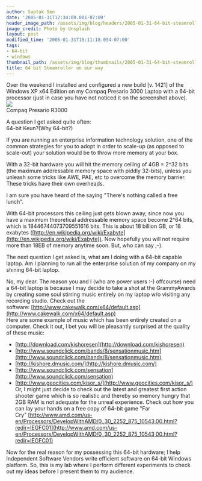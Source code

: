 ```yaml
---
author: Saptak Sen
date: '2005-01-31T12:34:00.001-07:00'
header_image_path: /assets/img/blog/headers/2005-01-31-64-bit-steamroller.jpg
image_credit: Photo by Unsplash
layout: post
modified_time: '2005-01-31T15:11:18.054-07:00'
tags:
- 64-bit
- windows
thumbnail_path: /assets/img/blog/thumbnails/2005-01-31-64-bit-steamroller.jpg
title: 64 bit Steamroller on our way
---
```


Over the weekend I installed and configured a new build [v. 1421] of the Windows XP x64 Edition on my Compaq Presario 3000 Laptop with a 64-bit processor (just in case you have not noticed it on the screenshot above).[  
![](http://photos1.blogger.com/img/98/1747/320/presario_r3000.jpg)](http://photos1.blogger.com/img/98/1747/640/presario_r3000.jpg)  
Compaq Presario R3000  

A question I get asked quite often:  
64-bit Keun?(Why 64-bit?)  

If you are running an enterprise information technology solution, one of the common strategies for you to adopt in order to scale-up (as opposed to scale-out) your solution would be to throw more memory at your box.  

With a 32-bit hardware you will hit the memory ceiling of 4GB = 2^32 bits (the maximum addressable memory space with piddly 32-bits), unless you unleash some tricks like AWE, PAE, etc to overcome the memory barrier. These tricks have their own overheads.  

I am sure you have heard of the saying "There's nothing called a free lunch".  

With 64-bit processors this ceiling just gets blown away, since now you have a maximum theoretical addressable memory space become 2^64 bits, which is 18446744073709551616 bits. This is about 18 billion GB, or 18 exabytes ([http://en.wikipedia.org/wiki/Exabyte](http://en.wikipedia.org/wiki/Exabyte)). Now hopefully you will not require more than 18EB of memory anytime soon. But, who can say ;-).  

The next question I get asked is, what am I doing with a 64-bit capable laptop. Am I planning to run all the enterprise solution of my company on my shining 64-bit laptop.  

No, my dear. The reason you and I (who are power users :-) offcourse) need a 64-bit laptop is because I may decide to take a shot at the GrammyAwards by creating some soul stirring music entirely on my laptop w/o visiting any recording studio. Check out the software: [http://www.cakewalk.com/x64/default.asp](http://www.cakewalk.com/x64/default.asp)  
Here are some example of music which has been entirely created on a computer. Check it out, I bet you will be pleasantly surprised at the quality of these music:  


  * [http://download.com/kishoresen](http://download.com/kishoresen)
  * [http://www.soundclick.com/bands/8/sensationmusic.htm](http://www.soundclick.com/bands/8/sensationmusic.htm)
  * [http://kishore.dmusic.com/](http://kishore.dmusic.com/)
  * [http://www.soundclick.com/sensation](http://www.soundclick.com/sensation)
  * [http://www.geocities.com/kisor_s/](http://www.geocities.com/kisor_s/)
Or, I might just decide to check out the latest and greatest first action shooter game which is so realistic and thereby so memory hungry that 2GB RAM is not adequate for the unreal experience. Check out how you can lay your hands on a free copy of 64-bit game "Far Cry" [http://www.amd.com/us-en/Processors/DevelopWithAMD/0,,30_2252_875_10543,00.html?redir=IEGFC01](http://www.amd.com/us-en/Processors/DevelopWithAMD/0,,30_2252_875_10543,00.html?redir=IEGFC01)  

Now for the real reason for my possessing this 64-bit hardware; I help Independent Software Vendors write efficient software on 64-bit Windows platform. So, this is my lab where I perform different experiments to check out my ideas before I present them to my audience.